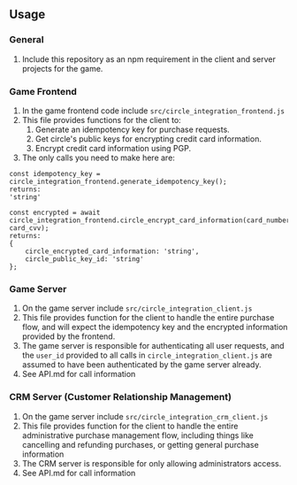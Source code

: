 ## Usage

### General

1. Include this repository as an npm requirement in the client and server projects for the game.

### Game Frontend

1. In the game frontend code include `src/circle_integration_frontend.js`
2. This file provides functions for the client to:
   1. Generate an idempotency key for purchase requests.
   2. Get circle's public keys for encrypting credit card information.
   3. Encrypt credit card information using PGP.
3. The only calls you need to make here are:

```
const idempotency_key = circle_integration_frontend.generate_idempotency_key();
returns:
'string'

const encrypted = await circle_integration_frontend.circle_encrypt_card_information(card_number, card_cvv);
returns:
{
    circle_encrypted_card_information: 'string',
    circle_public_key_id: 'string'
};
```

### Game Server

1. On the game server include `src/circle_integration_client.js`
2. This file provides function for the client to handle the entire purchase flow, and will expect the idempotency key and the encrypted information provided by the frontend.
3. The game server is responsible for authenticating all user requests, and the `user_id` provided to all calls in `circle_integration_client.js` are assumed to have been authenticated by the game server already.
4. See API.md for call information

### CRM Server (Customer Relationship Management)

1. On the game server include `src/circle_integration_crm_client.js`
2. This file provides function for the client to handle the entire administrative purchase management flow, including things like cancelling and refunding purchases, or getting general purchase information
3. The CRM server is responsible for only allowing administrators access.
4. See API.md for call information